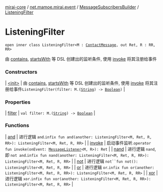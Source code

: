 [mirai-core](../../../index.md) / [net.mamoe.mirai.event](../../index.md) / [MessageSubscribersBuilder](../index.md) / [ListeningFilter](./index.md)

# ListeningFilter

`open inner class ListeningFilter<M : `[`ContactMessage`](../../../net.mamoe.mirai.message/-contact-message/index.md)`, out Ret, R : RR, RR>`

由 [contains](../contains.md), [startsWith](../starts-with.md) 等 DSL 创建出的监听条件, 使用 [invoke](invoke.md) 将其注册给事件

### Constructors

| [&lt;init&gt;](-init-.md) | 由 [contains](../contains.md), [startsWith](../starts-with.md) 等 DSL 创建出的监听条件, 使用 [invoke](invoke.md) 将其注册给事件`ListeningFilter(filter: M.(`[`String`](https://kotlinlang.org/api/latest/jvm/stdlib/kotlin/-string/index.html)`) -> `[`Boolean`](https://kotlinlang.org/api/latest/jvm/stdlib/kotlin/-boolean/index.html)`)` |

### Properties

| [filter](filter.md) | `val filter: M.(`[`String`](https://kotlinlang.org/api/latest/jvm/stdlib/kotlin/-string/index.html)`) -> `[`Boolean`](https://kotlinlang.org/api/latest/jvm/stdlib/kotlin/-boolean/index.html) |

### Functions

| [and](and.md) | 进行逻辑 `and`.`infix fun and(another: ListeningFilter<M, Ret, R, RR>): ListeningFilter<M, Ret, R, RR>` |
| [invoke](invoke.md) | 启动事件监听.`operator fun invoke(onEvent: `[`MessageListener`](../../-message-listener.md)`<M, R>): Ret` |
| [nand](nand.md) | 进行逻辑 `nand`, 即 `not and`.`infix fun nand(another: ListeningFilter<M, Ret, R, RR>): ListeningFilter<M, Ret, R, RR>` |
| [not](not.md) | 进行逻辑 `not``fun not(): ListeningFilter<M, Ret, R, RR>` |
| [or](or.md) | 进行逻辑 `or`.`infix fun or(another: ListeningFilter<M, Ret, R, RR>): ListeningFilter<M, Ret, R, RR>` |
| [xor](xor.md) | 进行逻辑 `xor`.`infix fun xor(another: ListeningFilter<M, Ret, R, RR>): ListeningFilter<M, Ret, R, RR>` |

